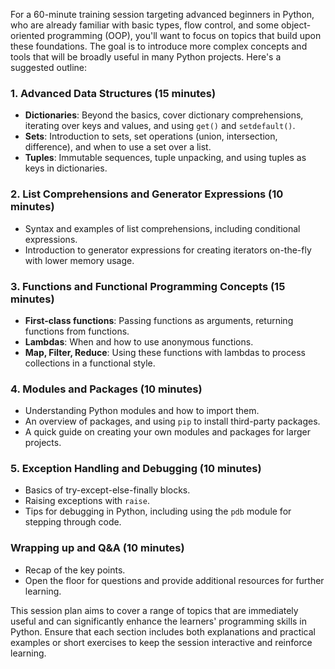 For a 60-minute training session targeting advanced beginners in Python, who are already familiar with basic types, flow control, and some object-oriented programming (OOP), you'll want to focus on topics that build upon these foundations. The goal is to introduce more complex concepts and tools that will be broadly useful in many Python projects. Here's a suggested outline:

### 1. **Advanced Data Structures** (15 minutes)
- **Dictionaries**: Beyond the basics, cover dictionary comprehensions, iterating over keys and values, and using `get()` and `setdefault()`.
- **Sets**: Introduction to sets, set operations (union, intersection, difference), and when to use a set over a list.
- **Tuples**: Immutable sequences, tuple unpacking, and using tuples as keys in dictionaries.

### 2. **List Comprehensions and Generator Expressions** (10 minutes)
- Syntax and examples of list comprehensions, including conditional expressions.
- Introduction to generator expressions for creating iterators on-the-fly with lower memory usage.

### 3. **Functions and Functional Programming Concepts** (15 minutes)
- **First-class functions**: Passing functions as arguments, returning functions from functions.
- **Lambdas**: When and how to use anonymous functions.
- **Map, Filter, Reduce**: Using these functions with lambdas to process collections in a functional style.

### 4. **Modules and Packages** (10 minutes)
- Understanding Python modules and how to import them.
- An overview of packages, and using `pip` to install third-party packages.
- A quick guide on creating your own modules and packages for larger projects.

### 5. **Exception Handling and Debugging** (10 minutes)
- Basics of try-except-else-finally blocks.
- Raising exceptions with `raise`.
- Tips for debugging in Python, including using the `pdb` module for stepping through code.

### Wrapping up and Q&A (10 minutes)
- Recap of the key points.
- Open the floor for questions and provide additional resources for further learning.

This session plan aims to cover a range of topics that are immediately useful and can significantly enhance the learners' programming skills in Python. Ensure that each section includes both explanations and practical examples or short exercises to keep the session interactive and reinforce learning.